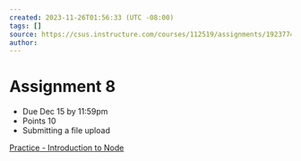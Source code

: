 ```yaml
---
created: 2023-11-26T01:56:33 (UTC -08:00)
tags: []
source: https://csus.instructure.com/courses/112519/assignments/1923774?module_item_id=5711781
author:
---
```


# Assignment 8

- Due Dec 15 by 11:59pm
- Points 10
- Submitting a file upload

[Practice - Introduction to Node](practice_introduction_to_node.pdf)
